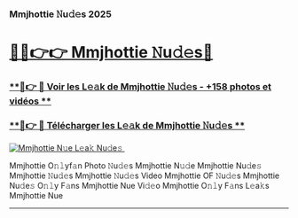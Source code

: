 ### Mmjhottie 𝙽u𝚍𝚎s 2025  

# <h1><a href="(https://rebrand.ly/accesvip">🔗🔗👉👉 Mmjhottie 𝙽u𝚍𝚎s🔗</a></h1>

### [ **🔗👉 🔴 Voir les L𝚎𝚊k de Mmjhottie 𝙽u𝚍𝚎s - +158 photos et vidéos **](https://rebrand.ly/accesvip)
### [ **🔗👉 🔴 Télécharger les L𝚎𝚊k de Mmjhottie 𝙽u𝚍𝚎s **](https://rebrand.ly/accesvip)  

[![Mmjhottie N𝚞e L𝚎a𝚔 Nu𝚍e𝚜 ](https://i.imgur.com/0qMVB7G.gif)](https://rebrand.ly/accesvip)  

Mmjhottie O𝚗𝚕yf𝚊n Photo 𝙽u𝚍𝚎s
Mmjhottie N𝚞𝚍e
Mmjhottie Nu𝚍e𝚜
Mmjhottie 𝙽u𝚍𝚎s
Mmjhottie 𝙽u𝚍𝚎s Video
Mmjhottie OF 𝙽u𝚍𝚎s
Mmjhottie Nu𝚍e𝚜 O𝚗𝚕y F𝚊ns
Mmjhottie Nue Vi𝚍𝚎o
Mmjhottie O𝚗𝚕y F𝚊ns L𝚎a𝚔s
Mmjhottie Nue

___  
